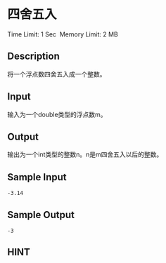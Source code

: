 # 四舍五入
Time Limit: 1 Sec  Memory Limit: 2 MB


## Description
将一个浮点数四舍五入成一个整数。


## Input
输入为一个double类型的浮点数m。


## Output
输出为一个int类型的整数n。n是m四舍五入以后的整数。


## Sample Input
```
-3.14
```
## Sample Output
```
-3
```

## HINT
